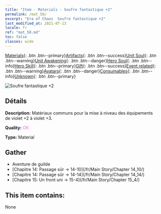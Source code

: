 ```yaml
---
title: "Item - Materials - Soufre fantastique +2"
permalink: /mat_50/
excerpt: "Era of Chaos  Soufre fantastique +2"
last_modified_at: 2021-07-13
locale: fr
ref: "mat_50.md"
toc: false
classes: wide
---
```

 [Materials](/ItemsFR/){: .btn .btn--primary}[Artifacts](/ItemsFR/Artifacts/){: .btn .btn--success}[Unit Soul](/ItemsFR/UnitSoul/){: .btn .btn--warning}[Unit Awakening](/ItemsFR/UnitAwakening/){: .btn .btn--danger}[Hero Soul](/ItemsFR/HeroSoul/){: .btn .btn--info}[Hero Skill](/ItemsFR/HeroSkill/){: .btn .btn--primary}[Gift](/ItemsFR/Gift/){: .btn .btn--success}[Event related](/ItemsFR/Events/){: .btn .btn--warning}[Avatars](/ItemsFR/Avatars/){: .btn .btn--danger}[Consumables](/ItemsFR/Consumables/){: .btn .btn--info}[Unknown](/ItemsFR/Unknown/){: .btn .btn--primary}

 ![Soufre fantastique +2](/images/t/i_cailiao_liuhuang2.png)

## Détails
 **Description:** Matériaux communs pour la mise à niveau des équipements de violet +2 à violet +3.

 **Quality:** <span style="color: #DA70D6">OK</span>

 **Type:** Material

## Gather

*    Aventure de guilde 
*    [Chapitre 14: Passage sûr -> 14-10](/fr/Main Story/Chapter 14_10/) 
*    [Chapitre 14: Passage sûr -> 14-14](/fr/Main Story/Chapter 14_14/) 
*    [Chapitre 15: Un front uni -> 15-4](/fr/Main Story/Chapter 15_4/) 

## This item contains:

  None

